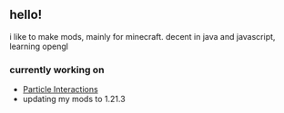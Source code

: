 ## hello!
i like to make mods, mainly for minecraft. decent in java and javascript, learning opengl

### currently working on
- [Particle Interactions](https://github.com/Enchanted-Games/block-place-particles)
- updating my mods to 1.21.3

<!--
**Enchanted-Games/enchanted-games** is a ✨ _special_ ✨ repository because its `README.md` (this file) appears on your GitHub profile.

Here are some ideas to get you started:

- 🔭 I’m currently working on ...
- 🌱 I’m currently learning ...
- 👯 I’m looking to collaborate on ...
- 🤔 I’m looking for help with ...
- 💬 Ask me about ...
- 📫 How to reach me: ...
- 😄 Pronouns: ...
- ⚡ Fun fact: ...
-->
